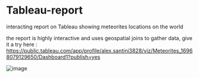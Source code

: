 # Tableau-report

interacting report on Tableau showing meteorites locations on the world

the report is highly interactive and uses geospatial joins to gather data, give it a try here : https://public.tableau.com/app/profile/alex.santini3828/viz/Meteorites_16968079129650/Dashboard1?publish=yes

![image](https://github.com/alexCCTcollege/Tableau/assets/131620287/bfebcc0c-2964-4386-a5ad-e80e8c885fa0)

